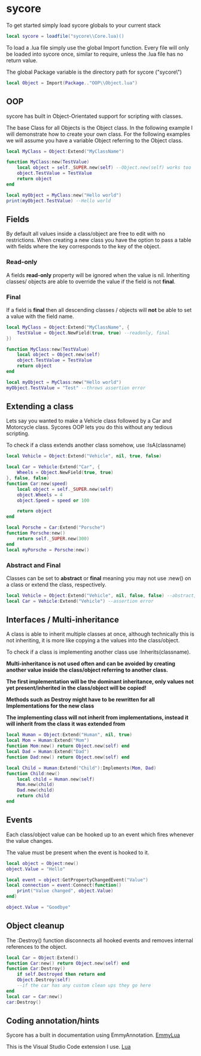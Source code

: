 # sycore

To get started simply load sycore globals to your current stack

```lua
local sycore = loadfile("sycore\\Core.lua)()
```

To load a .lua file simply use the global Import function. 
Every file will only be loaded into sycore once, similar to require, unless the .lua file has no return value.

The global Package variable is the directory path for sycore ("sycore\\")

```lua
local Object = Import(Package.."OOP\\Object.lua")
```

## OOP
sycore has built in Object-Orientated support for scripting with classes.

The base Class for all Objects is the Object class. In the following example I will demonstrate how to create your own class.
For the following examples we will assume you have a variable Object referring to the Object class.

```lua
local MyClass = Object:Extend("MyClassName")

function MyClass:new(TestValue)
    local object = self._SUPER.new(self) --Object.new(self) works too
    object.TestValue = TestValue
    return object
end

local myObject = MyClass:new("Hello world")
print(myObject.TestValue) --Hello world
```

## Fields
By default all values inside a class/object are free to edit with no restrictions. When creating a new class you have the option to pass a table with  fields where the key corresponds to the key of the object.

### Read-only

A fields **read-only** property will be ignored when the value is nil. Inheriting classes/ objects are able to override the value if the field is not **final**.

### Final


If a field is **final** then all descending classes / objects will **not** be able to set a value with the field name.

```lua
local MyClass = Object:Extend("MyClassName", {
    TestValue = Object.NewField(true, true) --readonly, final
})

function MyClass:new(TestValue)
    local object = Object.new(self)
    object.TestValue = TestValue
    return object
end

local myObject = MyClass:new("Hello world")
myObject.TestValue = "Test" --throws assertion error
```

## Extending a class

Lets say you wanted to make a Vehicle class followed by a Car and Motorcycle class. Sycores OOP lets you do this without any tedious scripting.

To check if a class extends another class somehow, use :IsA(classname)

```lua
local Vehicle = Object:Extend("Vehicle", nil, true, false)

local Car = Vehicle:Extend("Car", {
    Wheels = Object.NewField(true, true)
}, false, false)
function Car:new(speed)
    local object = self._SUPER.new(self)
    object.Wheels = 4
    object.Speed = speed or 100

    return object
end

local Porsche = Car:Extend("Porsche")
function Porsche:new()
    return self._SUPER.new(300)
end
local myPorsche = Porsche:new()
```

### Abstract and Final

Classes can be set to **abstract** or **final** meaning you may not use :new() on a class or extend the class, respectively.

```lua
local Vehicle = Object:Extend("Vehicle", nil, false, false) --abstract, not final
local Car = Vehicle:Extend("Vehicle") --assertion error
```
## Interfaces / Multi-inheritance
A class is able to inherit multiple classes at once, although technically this is not inheriting, it is more like copying a the values into the class/object.

To check if a class is implementing another class use :Inherits(classname).

**Multi-inheritance is not used often and can be avoided by creating another value  inside the class/object referring to another class.**

**The first implementation will be the dominant inheritance, only values not yet present/inherited in the class/object will be copied!**

**Methods such as Destroy might have to be rewritten for all Implementations for the new class**

**The implementing class will not inherit from implementations, instead it will inherit from the class it was extended from**

```lua
local Human = Object:Extend("Human", nil, true)
local Mom = Human:Extend("Mom")
function Mom:new() return Object.new(self) end
local Dad = Human:Extend("Dad")
function Dad:new() return Object.new(self) end

local Child = Human:Extend("Child"):Implements(Mom, Dad)
function Child:new()
    local child = Human.new(self)
    Mom.new(child)
    Dad.new(child)
    return child
end
```

## Events
Each class/object value can be hooked up to an event which fires whenever the value changes.

The value must be present when the event is hooked to it.

```lua
local object = Object:new()
object.Value = "Hello"

local event = object:GetPropertyChangedEvent("Value")
local connection = event:Connect(function()
    print("Value changed", object.Value)
end)

object.Value = "Goodbye"
```

## Object cleanup

The :Destroy() function disconnects all hooked events and removes internal references to the object.

```lua
local Car = Object:Extend()
function Car:new() return Object.new(self) end
function Car:Destroy()
    if self.Destroyed then return end
    Object.Destroy(self)
    --if the car has any custom clean ups they go here
end
local car = Car:new()
car:Destroy()
```

## Coding annotation/hints
Sycore has a built in documentation using EmmyAnnotation.
[EmmyLua](https://emmylua.github.io/)

This is the Visual Studio Code extension I use.
[Lua](https://marketplace.visualstudio.com/items?itemName=sumneko.lua)

